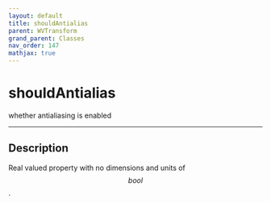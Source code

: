 ```yaml
---
layout: default
title: shouldAntialias
parent: WVTransform
grand_parent: Classes
nav_order: 147
mathjax: true
---
```


#  shouldAntialias

whether antialiasing is enabled


---

## Description
Real valued property with no dimensions and units of $$bool$$.

